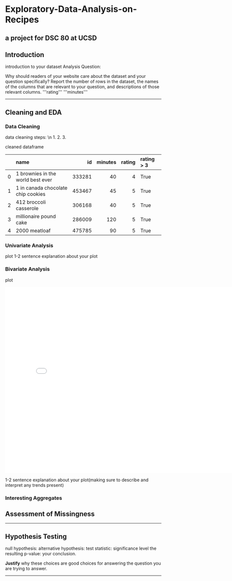 # Exploratory-Data-Analysis-on-Recipes
a project for DSC 80 at UCSD
---
## Introduction
introduction to your dataset
Analysis Question: 

Why should readers of your website care about the dataset and your question specifically?
Report the number of rows in the dataset, the names of the columns that are relevant to your question, and descriptions of those relevant columns.
'''rating''' 
'''minutes'''

---
## Cleaning and EDA
### Data Cleaning
data cleaning steps: \n
1.
2.
3.

cleaned dataframe

|    | name                                 |     id |   minutes |   rating | rating > 3   |
|---:|:-------------------------------------|-------:|----------:|---------:|:-------------|
|  0 | 1 brownies in the world    best ever | 333281 |        40 |        4 | True         |
|  1 | 1 in canada chocolate chip cookies   | 453467 |        45 |        5 | True         |
|  2 | 412 broccoli casserole               | 306168 |        40 |        5 | True         |
|  3 | millionaire pound cake               | 286009 |       120 |        5 | True         |
|  4 | 2000 meatloaf                        | 475785 |        90 |        5 | True         |


### Univariate Analysis
plot
1-2 sentence explanation about your plot
### Bivariate Analysis
plot
<iframe src="assets/bivariate_plot.html" width=800 height=600 frameBorder=0></iframe>
</iframe>

1-2 sentence explanation about your plot(making sure to describe and interpret any trends present)


### Interesting Aggregates

## Assessment of Missingness
---
## Hypothesis Testing
null hypothesis:
alternative hypothesis: 
test statistic:
significance level
the resulting p-value:
your conclusion. 

**Justify** why these choices are good choices for answering the question you are trying to answer.

---
